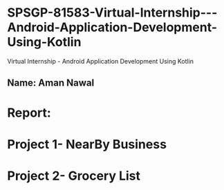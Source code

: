 # SPSGP-81583-Virtual-Internship---Android-Application-Development-Using-Kotlin
Virtual Internship - Android Application Development Using Kotlin

## Name: Aman Nawal

# Report:
# Project 1- NearBy Business
# Project 2- Grocery List











